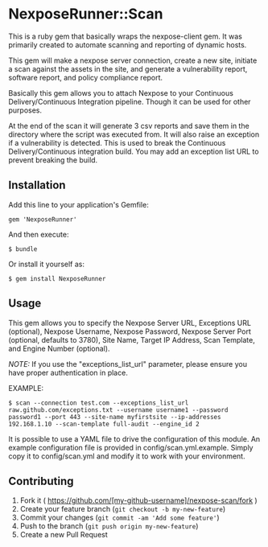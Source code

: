 # NexposeRunner::Scan

This is a ruby gem that basically wraps the nexpose-client gem. It was primarily created to automate scanning and reporting of dynamic hosts. 

This gem will make a nexpose server connection, create a new site, initiate a scan against the assets in the site, and generate a vulnerability report, software report, and policy compliance report. 

Basically this gem allows you to attach Nexpose to your Continuous Delivery/Continuous Integration pipeline. Though it can be used for other purposes.

At the end of the scan it will generate 3 csv reports and save them in the directory where the script was executed from. It will also raise an exception if a vulnerability is detected. This is used to break the Continuous Delivery/Continuous integration build. You may add an exception list URL to prevent breaking the build.

## Installation

Add this line to your application's Gemfile:

    gem 'NexposeRunner'

And then execute:

    $ bundle

Or install it yourself as:

    $ gem install NexposeRunner

## Usage

This gem allows you to specify the Nexpose Server URL, Exceptions URL (optional), Nexpose Username, Nexpose Password, Nexpose Server Port (optional, defaults to 3780), Site Name, Target IP Address, Scan Template, and Engine Number (optional).

*NOTE:* If you use the "exceptions_list_url" parameter, please ensure you have proper authentication in place.

EXAMPLE:

    $ scan --connection test.com --exceptions_list_url raw.github.com/exceptions.txt --username username1 --password password1 --port 443 --site-name myfirstsite --ip-addresses 192.168.1.10 --scan-template full-audit --engine_id 2
    
It is possible to use a YAML file to drive the configuration of this module.  An example configuration file is provided in config/scan.yml.example.  Simply copy it to config/scan.yml and modify it to work with your environment.

## Contributing

1. Fork it ( https://github.com/[my-github-username]/nexpose-scan/fork )
2. Create your feature branch (`git checkout -b my-new-feature`)
3. Commit your changes (`git commit -am 'Add some feature'`)
4. Push to the branch (`git push origin my-new-feature`)
5. Create a new Pull Request
